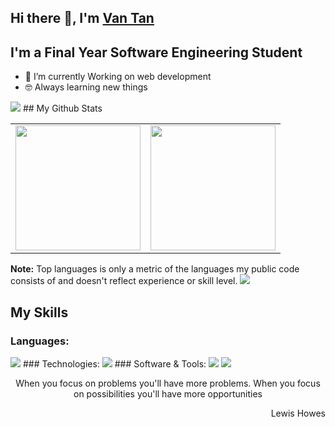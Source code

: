 ## Hi there 👋, I'm [Van Tan](https://www.github.com/bvtandev)
## I'm a Final Year Software Engineering Student
- 🌱 I’m currently Working on web development 
- 🤓 Always learning new things
<img src="https://user-images.githubusercontent.com/73097560/115834477-dbab4500-a447-11eb-908a-139a6edaec5c.gif">
## My Github Stats
<table style="width:100%">
  <tr>
    <td>  <img height="200em" src="https://github-readme-stats.vercel.app/api/top-langs/?username=vantandev&langs_count=8&layout=compact&hide_border=true&theme=react" /></td>
    <td>
  <img height="200em" src="https://github-readme-stats.vercel.app/api?username=vantandev&show_icons=true&theme=react&hide_border=true" />
    </td>

  </tr>
</table>
<b>Note:</b> Top languages is only a metric of the languages my public code consists of and doesn't reflect experience or skill level.
<img src="https://user-images.githubusercontent.com/73097560/115834477-dbab4500-a447-11eb-908a-139a6edaec5c.gif">

##  My Skills
### Languages:
  <img src="https://skillicons.dev/icons?i=html,css,scss,cs,js,ts" />
### Technologies:
  <img src="https://skillicons.dev/icons?i=nodejs,express,nestjs,mongodb,mysql,postgresql,react,redux,firebase,mui" />
### Software & Tools:
  <img src="https://skillicons.dev/icons?i=git,github,gitlab,vscode,visualstudio,docker," />

<img src="https://user-images.githubusercontent.com/73097560/115834477-dbab4500-a447-11eb-908a-139a6edaec5c.gif">



<div align="center">

When you focus on problems you'll have more problems. When you focus on possibilities you'll have more opportunities

</div>

<div align="right">

Lewis Howes

</div>
